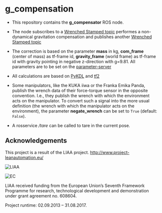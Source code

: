 g_compensation
=========================================

* This repository contains the **g_compensator** ROS node.

* The node subscribes to a [Wrenched Stamped topic](http://docs.ros.org/jade/api/geometry_msgs/html/msg/WrenchStamped.html) performes a non-dynamical gravitation compensation and publishes another [Wrenched Stamped topic](http://docs.ros.org/jade/api/geometry_msgs/html/msg/WrenchStamped.html)

* The correction is based on the parameter **mass** in kg, **com_frame** (center of mass) as tf-frame id, **gravity_frame** (world frame) as tf-frame id with gravity pointing in negative z-direction with g=9.81. All parameters are to be set on the [parameter-server](http://wiki.ros.org/Parameter%20Server)

* All calculations are based on [PyKDL](http://docs.ros.org/diamondback/api/kdl/html/python/) and [tf2](http://wiki.ros.org/tf2)

* Some manipulators, like the KUKA iiwa or the Franka Emika Panda, publish the wrench data of their force-torque sensor in the opposite convention. I.e., they publish the wrench with which the environment acts on the manipulator. To convert such a signal into the more usual definition (the wrench with which the manipulator acts on the environment), the parameter **negate_wrench** can be set to `True` (default: `False`).

* A rosservice */tare* can be called to tare in the current pose.

## Acknowledgements
This project is a result of the LIAA project.
http://www.project-leanautomation.eu/

![LIAA](http://www.project-leanautomation.eu/fileadmin/img/LIAALogo/Logo_LIAA.png "LIAA")

![EC](http://www.project-leanautomation.eu/typo3temp/pics/b3ba71db31.jpg "EC")

LIAA received funding from the European Union’s Seventh Framework Programme for research, technological development and demonstration under grant agreement no. 608604.

Project runtime: 02.09.2013 – 31.08.2017.